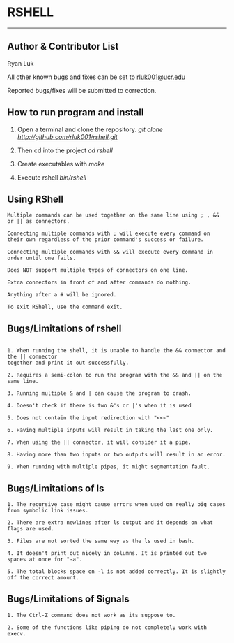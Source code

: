 RSHELL
=======

---

Author & Contributor List
-----------
Ryan Luk

All other known bugs and fixes can be set to rluk001@ucr.edu

Reported bugs/fixes will be submitted to correction.

How to run program and install
----------

1. Open a terminal and clone the repository. *git clone http://github.com/rluk001/rshell.git*

2. Then cd into the project *cd rshell*

3. Create executables with *make*

4. Execute rshell *bin/rshell*

Using RShell	
---------
```
Multiple commands can be used together on the same line using ; , &&  or || as connectors.

Connecting multiple commands with ; will execute every command on their own regardless of the prior command's success or failure.

Connecting multiple commands with && will execute every command in order until one fails.

Does NOT support multiple types of connectors on one line.

Extra connectors in front of and after commands do nothing.

Anything after a # will be ignored.

To exit RShell, use the command exit.

```

Bugs/Limitations of rshell
---------
```

1. When running the shell, it is unable to handle the && connector and the || connector 
together and print it out successfully.

2. Requires a semi-colon to run the program with the && and || on the same line.

3. Running multiple & and | can cause the program to crash.

4. Doesn't check if there is two &'s or |'s when it is used

5. Does not contain the input redirection with "<<<"

6. Having multiple inputs will result in taking the last one only.

7. When using the || connector, it will consider it a pipe.

8. Having more than two inputs or two outputs will result in an error.

9. When running with multiple pipes, it might segmentation fault.
```

Bugs/Limitations of ls
---------
```
1. The recursive case might cause errors when used on really big cases from symbolic link issues.

2. There are extra newlines after ls output and it depends on what flags are used.

3. Files are not sorted the same way as the ls used in bash.

4. It doesn't print out nicely in columns. It is printed out two spaces at once for "-a".

5. The total blocks space on -l is not added correctly. It is slightly off the correct amount.

```

Bugs/Limitations of Signals
---------
```
1. The Ctrl-Z command does not work as its suppose to.

2. Some of the functions like piping do not completely work with execv.

```


